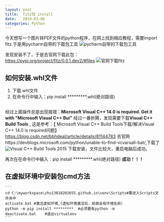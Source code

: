 ```yaml
---
layout: post
title:  fitz包 install
date:   2019-03-06
categories: Python  
---
```


<!-- MarkdownTOC -->




今天想写一个图片转PDF文件的python程序，在网上找到相应教程，需要import fitz.于是用pycharm自带的下载包工具
![pycharm自带的下载包工具]()

发现安装不了，于是去官网下载此包：https://pypi.org/project/fitz/0.0.1.dev2/#files
![官网下载fitz]()

## 如何安装.whl文件

1. 下载.whl文件
2. 在命令行中输入：pip install *********.whl(绝对路径)

## 
经过上面操作总是出现报错：**Microsoft Visual C++ 14.0 is required. Get it with "Microsoft Visual C++ Bui"**
经过一番折腾，发现需要下载**Visual C++ Build Tools** , 这是参考：【
Microsoft Visual C++ Build Tools下载/解决Visual C++ 14.0 is required问题】https://blog.csdn.net/bbhdeal/article/details/81144783
去官网https://devblogs.microsoft.com/python/unable-to-find-vcvarsall-bat/,下载了
![Visual C++ Build Tools 2015]()
下载安装，文件比较大，重启电脑后成功。

再次在在命令行中输入：pip install *********.whl(绝对路径)
**成功！！！**

## 在虚拟环境中安装包cmd方法

    ```
    cd C:\myworkspace\zhu13818202655.github.io\venv\Scripts#要进入Scripts文件夹中
    activate.bat #激活虚拟环境,(虚拟环境激活后，前面会有环境名称）
    python -m pip install *********  #必须要有python -m
    deactivate.bat    #退出virtualenv
    ```
    
    
    
    
    
   

